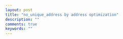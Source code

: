 ```yaml
---
layout: post
title: "no_unique_address by address optimization"
description: ""
comments: true
keywords: ""
---
```



